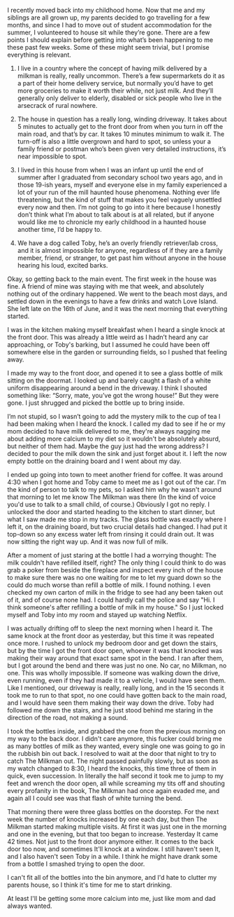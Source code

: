 I recently moved back into my childhood home. Now that me and my siblings are all grown up, my parents decided to go travelling for a few months, and since I had to move out of student accommodation for the summer, I volunteered to house sit while they’re gone.
There are a few points I should explain before getting into what’s been happening to me these past few weeks. Some of these might seem trivial, but I promise everything is relevant.

1. I live in a country where the concept of having milk delivered by a milkman is really, really uncommon. There’s a few supermarkets do it as a part of their home delivery service, but normally you’d have to get more groceries to make it worth their while, not just milk. And they’ll generally only deliver to elderly, disabled or sick people who live in the arsecrack of rural nowhere. 

2. The house in question has a really long, winding driveway. It takes about 5 minutes to actually get to the front door from when you turn in off the main road, and that’s by car. It takes 10 minutes minimum to walk it. The turn-off is also a little overgrown and hard to spot, so unless your a family friend or postman who’s been given very detailed instructions, it’s near impossible to spot.

3. I lived in this house from when I was an infant up until the end of summer after I graduated from secondary school two years ago, and in those 19-ish years, myself and everyone else in my family experienced a lot of your run of the mill haunted house phenomena. Nothing ever life threatening, but the kind of stuff that makes you feel vaguely unsettled every now and then. I’m not going to go into it here because I honestly don’t think what I’m about to talk about is at all related, but if anyone would like me to chronicle my early childhood in a haunted house another time, I’d be happy to.

4. We have a dog called Toby, he’s an overly friendly retriever/lab cross, and it is almost impossible for anyone, regardless of if they are a family member, friend, or stranger, to get past him without anyone in the house hearing his loud, excited barks.

Okay, so getting back to the main event. The first week in the house was fine. A friend of mine was staying with me that week, and absolutely nothing out of the ordinary happened. We went to the beach most days, and settled down in the evenings to have a few drinks and watch Love Island. She left late on the 16th of June, and it was the next morning that everything started.

I was in the kitchen making myself breakfast when I heard a single knock at the front door. This was already a little weird as I hadn’t heard any car approaching, or Toby's barking, but I assumed he could have been off somewhere else in the garden or surrounding fields, so I pushed that feeling away.

I made my way to the front door, and opened it to see a glass bottle of milk sitting on the doormat. I looked up and barely caught a flash of a white uniform disappearing around a bend in the driveway. I think I shouted something like: “Sorry, mate, you’ve got the wrong house!” But they were gone. I just shrugged and picked the bottle up to bring inside.

I’m not stupid, so I wasn’t going to add the mystery milk to the cup of tea I had been making when I heard the knock. I called my dad to see if he or my mom decided to have milk delivered to me, they're always nagging me about adding more calcium to my diet so it wouldn't be absolutely absurd, but neither of them had. Maybe the guy just had the wrong address? I decided to pour the milk down the sink and just forget about it. I left the now empty bottle on the draining board and I went about my day.

I ended up going into town to meet another friend for coffee. It was around 4:30 when I got home and Toby came to meet me as I got out of the car. I'm the kind of person to talk to my pets, so I asked him why he wasn't around that morning to let me know The Milkman was there (In the kind of voice you'd use to talk to a small child, of course.) Obviously I got no reply. I unlocked the door and started heading to the kitchen to start dinner, but what I saw made me stop in my tracks. The glass bottle was exactly where I left it, on the draining board, but two crucial details had changed. I had put it top-down so any excess water left from rinsing it could drain out. It was now sitting the right way up. And it was now full of milk.
 
After a moment of just staring at the bottle I had a worrying thought: The milk couldn't have refilled itself, right? The only thing I could think to do was grab a poker from beside the fireplace and inspect every inch of the house to make sure there was no one waiting for me to let my guard down so the could do much worse than refill a bottle of milk. I found nothing. I even checked my own carton of milk in the fridge to see had any been taken out of it, and of course none had. I could hardly call the police and say "Hi. I think someone's after refilling a bottle of milk in my house." So I just locked myself and Toby into my room and stayed up watching Netflix.

I was actually drifting off to sleep the next morning when I heard it. The same knock at the front door as yesterday, but this time it was repeated once more. I rushed to unlock my bedroom door and get down the stairs, but by the time I got the front door open, whoever it was that knocked was making their way around that exact same spot in the bend. I ran after them, but I got around the bend and there was just no one. No car, no Milkman, no one. This was wholly impossible. If someone was walking down the drive, even running, even if they had made it to a vehicle, I would have seen them. Like I mentioned, our driveway is really, really long, and in the 15 seconds it took me to run to that spot, no one could have gotten back to the main road, and I would have seen them making their way down the drive. Toby had followed me down the stairs, and he just stood behind me staring in the direction of the road, not making a sound.

I took the bottles inside, and grabbed the one from the previous morning on my way to the back door. I didn't care anymore, this fucker could bring me as many bottles of milk as they wanted, every single one was going to go in the rubbish bin out back.
I resolved to wait at the door that night to try to catch The Milkman out. The night passed painfully slowly, but as soon as my watch changed to 8:30, I heard the knocks, this time three of them in quick, even succession. In literally the half second it took me to jump to my feet and wrench the door open, all while screaming my tits off and shouting every profanity in the book, The Milkman had once again evaded me, and again all I could see was that flash of white turning the bend.

That morning there were three glass bottles on the doorstep. For the next week the number of knocks increased by one each day, but then The Milkman started making multiple visits. At first it was just one in the morning and one in the evening, but that too began to increase. Yesterday It came 42 times. Not just to the front door anymore either. It comes to the back door too now, and sometimes It'll knock at a window. I still haven't seen It, and I also haven't seen Toby in a while. I think he might have drank some from a bottle I smashed trying to open the door.

I can't fit all of the bottles into the bin anymore, and I'd hate to clutter my parents house, so I think it's time for me to start drinking.

At least I'll be getting some more calcium into me, just like mom and dad always wanted.